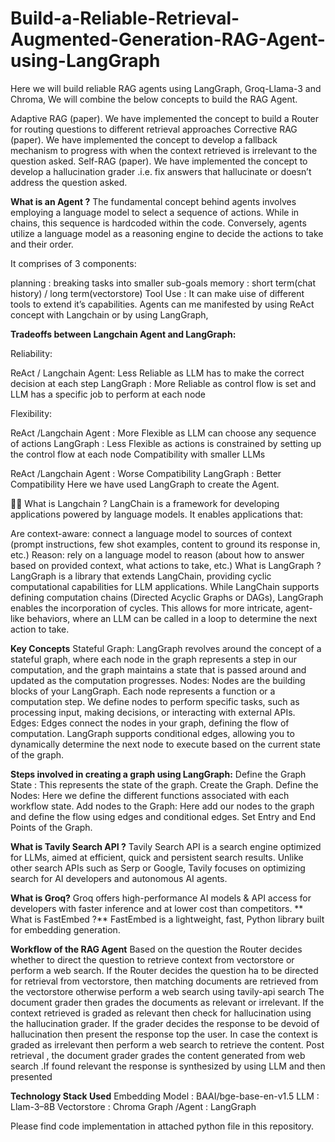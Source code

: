 # Build-a-Reliable-Retrieval-Augmented-Generation-RAG-Agent-using-LangGraph
Here we will build reliable RAG agents using LangGraph, Groq-Llama-3 and Chroma, We will combine the below concepts to build the RAG Agent.

Adaptive RAG (paper). We have implemented the concept to build a Router for routing questions to different retrieval approaches
Corrective RAG (paper). We have implemented the concept  to develop a fallback mechanism to progress with when the context retrieved is irrelevant to the question asked.
Self-RAG (paper). We have implemented the concept  to develop a hallucination grader .i.e. fix answers that hallucinate or doesn’t address the question asked.

**What is an Agent ?**
The fundamental concept behind agents involves employing a language model to select a sequence of actions. While in chains, this sequence is hardcoded within the code. Conversely, agents utilize a language model as a reasoning engine to decide the actions to take and their order.

It comprises of 3 components:

planning : breaking tasks into smaller sub-goals
memory : short term(chat history) / long term(vectorstore)
Tool Use : It can make uise of different tools to extend it’s capabilities.
Agents can me manifested by using ReAct concept with Langchain or by using LangGraph,

**Tradeoffs between Langchain Agent and LangGraph:**

Reliability:

ReAct / Langchain Agent: Less Reliable as LLM has to make the correct decision at each step
LangGraph : More Reliable as control flow is set and LLM has a specific job to perform at each node

Flexibility:

ReAct /Langchain Agent : More Flexible as LLM can choose any sequence of actions
LangGraph : Less Flexible as actions is constrained by setting up the control flow at each node
Compatibility with smaller LLMs

ReAct /Langchain Agent : Worse Compatibility
LangGraph : Better Compatibility
Here we have used LangGraph to create the Agent.

🦜️🔗 What is Langchain ?
LangChain is a framework for developing applications powered by language models. It enables applications that:

Are context-aware: connect a language model to sources of context (prompt instructions, few shot examples, content to ground its response in, etc.)
Reason: rely on a language model to reason (about how to answer based on provided context, what actions to take, etc.)
What is LangGraph ?
LangGraph is a library that extends LangChain, providing cyclic computational capabilities for LLM applications. While LangChain supports defining computation chains (Directed Acyclic Graphs or DAGs), LangGraph enables the incorporation of cycles. This allows for more intricate, agent-like behaviors, where an LLM can be called in a loop to determine the next action to take.

**Key Concepts**
Stateful Graph: LangGraph revolves around the concept of a stateful graph, where each node in the graph represents a step in our computation, and the graph maintains a state that is passed around and updated as the computation progresses.
Nodes: Nodes are the building blocks of your LangGraph. Each node represents a function or a computation step. We define nodes to perform specific tasks, such as processing input, making decisions, or interacting with external APIs.
Edges: Edges connect the nodes in your graph, defining the flow of computation. LangGraph supports conditional edges, allowing you to dynamically determine the next node to execute based on the current state of the graph.

**Steps involved in creating a graph using LangGraph:**
Define the Graph State : This represents the state of the graph.
Create the Graph.
Define the Nodes: Here we define the different functions associated with each workflow state.
Add nodes to the Graph: Here add our nodes to the graph and define the flow using edges and conditional edges.
Set Entry and End Points of the Graph.

**What is Tavily Search API ?**
Tavily Search API is a search engine optimized for LLMs, aimed at efficient, quick and persistent search results. Unlike other search APIs such as Serp or Google, Tavily focuses on optimizing search for AI developers and autonomous AI agents.

**What is Groq?**
Groq offers high-performance AI models & API access for developers with faster inference and at lower cost than competitors.
**
What is FastEmbed ?**
FastEmbed is a lightweight, fast, Python library built for embedding generation.

**Workflow of the RAG Agent**
Based on the question the Router decides whether to direct the question to retrieve context from vectorstore or perform a web search.
If the Router decides the question ha to be directed for retrieval from vectorstore, then matching documents are retrieved from the vectorstore otherwise perform a web search using tavily-api search
The document grader then grades the documents as relevant or irrelevant.
If the context retrieved is graded as relevant then check for hallucination using the hallucination grader. If the grader decides the response to be devoid of hallucination then present the response top the user.
In case the context is graded as irrelevant then perform a web search to retrieve the content.
Post retrieval , the document grader grades the content generated from web search .If found relevant the response is synthesized by using LLM and then presented

**Technology Stack Used**
Embedding Model : BAAI/bge-base-en-v1.5
LLM : Llam-3–8B
Vectorstore : Chroma
Graph /Agent : LangGraph

Please find code implementation in attached python file in this repository.
